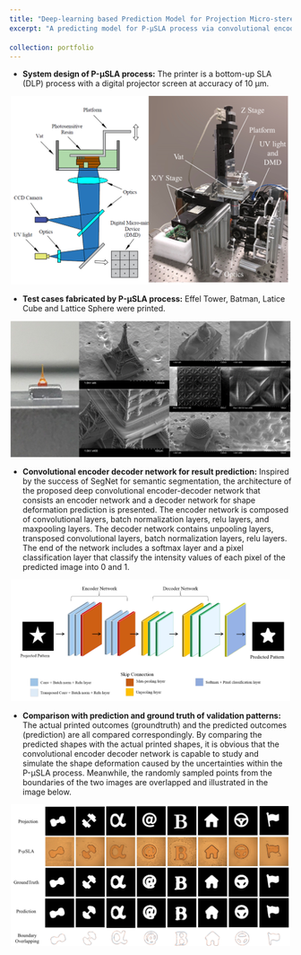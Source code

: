 ```yaml
---
title: "Deep-learning based Prediction Model for Projection Micro-stereolithography (P-µSLA) Process "
excerpt: "A predicting model for P-µSLA process via convolutional encoder-decoder networks. Related [[Paper]](https://fanfeiuiowa.github.io/files/v01bt02a033-detc2018-85458.pdf)<br/><img src='/images/usla_schematics.png' width='400'/>"

collection: portfolio
---
```

* **System design of P-µSLA process:** The printer is a bottom-up SLA (DLP) process with a digital projector screen at accuracy of 10 µm. 

<p align="center">
  <img src='/images/usla_schematics.png' width='500'/>
</p>

* **Test cases fabricated by P-µSLA process:** Effel Tower, Batman, Latice Cube and Lattice Sphere were printed.

<p align="center">
  <img src='/images/usla_samples.png' width='500'/>
</p>

* **Convolutional encoder decoder network for result prediction:** Inspired by the success of SegNet for semantic segmentation, the architecture of the proposed deep convolutional encoder-decoder network that consists an encoder network and a decoder network for shape deformation prediction is presented. The encoder network is composed of convolutional layers, batch normalization layers, relu layers, and maxpooling layers. The decoder network contains unpooling layers, transposed convolutional layers, batch normalization layers, relu layers. The end of the network includes a softmax layer and a pixel classification layer that classify the intensity values of each pixel of the predicted image into 0 and 1.

<p align="center">
  <img src='/images/network.png' width='500'/>
</p>

* **Comparison with prediction and ground truth of validation patterns:** The actual printed outcomes (groundtruth) and the predicted outcomes (prediction) are all compared correspondingly. By comparing the predicted shapes with the actual printed shapes, it is obvious that the convolutional encoder decoder network is capable to study and simulate the shape deformation caused by the uncertainties within the P-µSLA process. Meanwhile, the randomly sampled points from the boundaries of the two images are overlapped and illustrated in the image below.

<p align="center">
  <img src='/images/comparison.png' width='500'/>
</p>